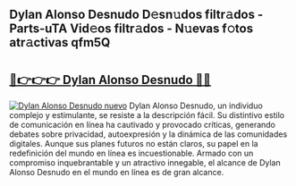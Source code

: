 ## Dylan Alonso Desnudo D𝚎sn𝚞dos filtr𝚊dos - Parts-uTA Vid𝚎os filtr𝚊dos - N𝚞evas f𝚘tos atr𝚊ctivas qfm5Q

# <h2><a href="http://mbcbmg.tromn.icu/?c=Dylan+Alonso+Desnudo">🔗👉👉👉 Dylan Alonso Desnudo 🔗🔗</a></h2>

[![Dylan Alonso Desnudo nuevo](https://i.imgur.com/pEAQMta.gif)](http://mbcbmg.tromn.icu/?c=Dylan+Alonso+Desnudo)
Dylan Alonso Desnudo, un individuo complejo y estimulante, se resiste a la descripción fácil. Su distintivo estilo de comunicación en línea ha cautivado y provocado críticas, generando debates sobre privacidad, autoexpresión y la dinámica de las comunidades digitales. Aunque sus planes futuros no están claros, su papel en la redefinición del mundo en línea es incuestionable. Armado con un compromiso inquebrantable y un atractivo innegable, el alcance de Dylan Alonso Desnudo en el mundo en línea es de gran alcance.
